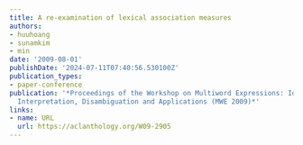 ```yaml
---
title: A re-examination of lexical association measures
authors:
- huuhoang
- sunamkim
- min
date: '2009-08-01'
publishDate: '2024-07-11T07:40:56.530100Z'
publication_types:
- paper-conference
publication: '*Proceedings of the Workshop on Multiword Expressions: Identification,
  Interpretation, Disambiguation and Applications (MWE 2009)*'
links:
- name: URL
  url: https://aclanthology.org/W09-2905
---
```

